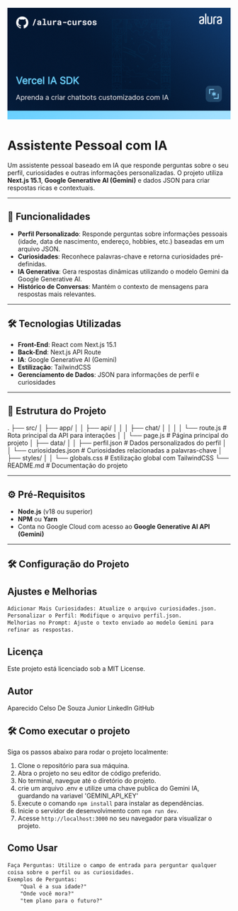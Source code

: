 ![](thumbnail.png)
# Assistente Pessoal com IA

Um assistente pessoal baseado em IA que responde perguntas sobre o seu perfil, curiosidades e outras informações personalizadas. O projeto utiliza **Next.js 15.1**, **Google Generative AI (Gemini)** e dados JSON para criar respostas ricas e contextuais.

---

## 🚀 Funcionalidades

- **Perfil Personalizado**: Responde perguntas sobre informações pessoais (idade, data de nascimento, endereço, hobbies, etc.) baseadas em um arquivo JSON.
- **Curiosidades**: Reconhece palavras-chave e retorna curiosidades pré-definidas.
- **IA Generativa**: Gera respostas dinâmicas utilizando o modelo Gemini da Google Generative AI.
- **Histórico de Conversas**: Mantém o contexto de mensagens para respostas mais relevantes.

---

## 🛠️ Tecnologias Utilizadas

- **Front-End**: React com Next.js 15.1
- **Back-End**: Next.js API Route
- **IA**: Google Generative AI (Gemini)
- **Estilização**: TailwindCSS
- **Gerenciamento de Dados**: JSON para informações de perfil e curiosidades

---

## 📂 Estrutura do Projeto
.
├── src/
│   ├── app/
│   │   ├── api/
│   │   │   ├── chat/
│   │   │   │   └── route.js      # Rota principal da API para interações
│   │   └── page.js               # Página principal do projeto
│   ├── data/
│   │   ├── perfil.json           # Dados personalizados do perfil
│   │   └── curiosidades.json     # Curiosidades relacionadas a palavras-chave
│   ├── styles/
│   │   └── globals.css           # Estilização global com TailwindCSS
└── README.md                     # Documentação do projeto



---

## ⚙️ Pré-Requisitos

- **Node.js** (v18 ou superior)
- **NPM** ou **Yarn**
- Conta no Google Cloud com acesso ao **Google Generative AI API (Gemini)**

---

## 🛠️ Configuração do Projeto

## Ajustes e Melhorias

    Adicionar Mais Curiosidades: Atualize o arquivo curiosidades.json.
    Personalizar o Perfil: Modifique o arquivo perfil.json.
    Melhorias no Prompt: Ajuste o texto enviado ao modelo Gemini para refinar as respostas.

## Licença

Este projeto está licenciado sob a MIT License.


## Autor

Aparecido Celso De Souza Junior
    LinkedIn
    GitHub

## 🛠️ Como executar o projeto

Siga os passos abaixo para rodar o projeto localmente:

1. Clone o repositório para sua máquina.
2. Abra o projeto no seu editor de código preferido.
3. No terminal, navegue até o diretório do projeto.
4. crie um arquivo .env e utilize uma chave publica do Gemini IA, guardando na variavel 'GEMINI_API_KEY'
5. Execute o comando `npm install` para instalar as dependências.
6. Inicie o servidor de desenvolvimento com `npm run dev`.
7. Acesse `http://localhost:3000` no seu navegador para visualizar o projeto.


## Como Usar

    Faça Perguntas: Utilize o campo de entrada para perguntar qualquer coisa sobre o perfil ou as curiosidades.
    Exemplos de Perguntas:
        "Qual é a sua idade?"
        "Onde você mora?"
        "tem plano para o futuro?"
